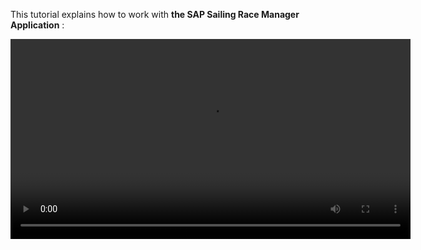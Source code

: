 This tutorial explains how to work with **the SAP Sailing Race Manager Application** :

  <video controls="true" width="640" src="https://sapsailing-documentation.s3-eu-west-1.amazonaws.com/adminconsole/howtogetgoingwiththeracemanagerapp.mp4" type="video/mp4">
  Your browser does not support the video tag.
</video>
